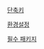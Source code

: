 [단축키](https://gist.github.com/heuiy/64d02ce5bf1ca144f43c7680e5edf9eb)

[환경설정](https://gist.github.com/heuiy/776e17061a60664c0e79182304c4bfdc)

[필수 패키지](https://gist.github.com/heuiy/9e3653165d2562288480e136c9b0100b)


